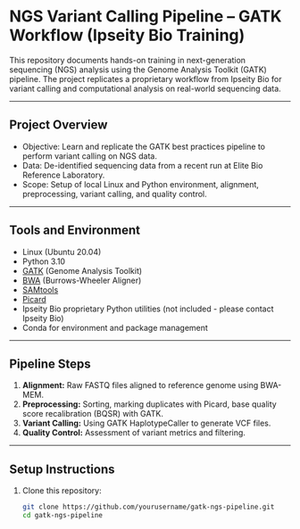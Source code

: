 # NGS Variant Calling Pipeline – GATK Workflow (Ipseity Bio Training)

This repository documents hands-on training in next-generation sequencing (NGS) analysis using the Genome Analysis Toolkit (GATK) pipeline. The project replicates a proprietary workflow from Ipseity Bio for variant calling and computational analysis on real-world sequencing data.

---

## Project Overview

- Objective: Learn and replicate the GATK best practices pipeline to perform variant calling on NGS data.  
- Data: De-identified sequencing data from a recent run at Elite Bio Reference Laboratory.  
- Scope: Setup of local Linux and Python environment, alignment, preprocessing, variant calling, and quality control.

---

## Tools and Environment

- Linux (Ubuntu 20.04)  
- Python 3.10  
- [GATK](https://gatk.broadinstitute.org/hc/en-us) (Genome Analysis Toolkit)  
- [BWA](http://bio-bwa.sourceforge.net/) (Burrows-Wheeler Aligner)  
- [SAMtools](http://www.htslib.org/)  
- [Picard](https://broadinstitute.github.io/picard/)  
- Ipseity Bio proprietary Python utilities (not included - please contact Ipseity Bio)  
- Conda for environment and package management

---

## Pipeline Steps

1. **Alignment:** Raw FASTQ files aligned to reference genome using BWA-MEM.  
2. **Preprocessing:** Sorting, marking duplicates with Picard, base quality score recalibration (BQSR) with GATK.  
3. **Variant Calling:** Using GATK HaplotypeCaller to generate VCF files.  
4. **Quality Control:** Assessment of variant metrics and filtering.

---

## Setup Instructions

1. Clone this repository:

   ```bash
   git clone https://github.com/yourusername/gatk-ngs-pipeline.git
   cd gatk-ngs-pipeline

